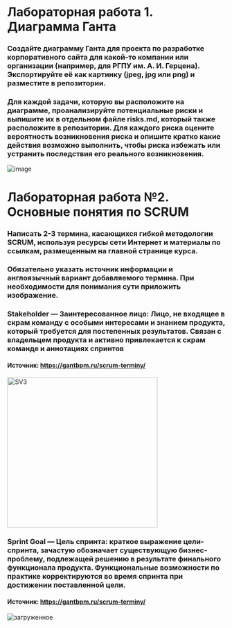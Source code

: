 # Лабораторная работа 1. Диаграмма Ганта
### Создайте диаграмму Ганта для проекта по разработке корпоративного сайта для какой-то компании или организации (например, для РГПУ им. А. И. Герцена). Экспортируйте её как картинку (jpeg, jpg или png) и разместите в репозитории. 
### Для каждой задачи, которую вы расположите на диаграмме, проанализируйте потенциальные риски и выпишите их в отдельном файле risks.md, который также расположите в репозитории. Для каждого риска оцените вероятность возникновения риска и опишите кратко какие действия возможно выполнить, чтобы риска избежать или устранить последствия его реального возникновения.
![image](https://user-images.githubusercontent.com/60671160/147880712-9ad81740-1665-4c77-8195-53f19e69ba97.png)


# Лабораторная работа №2. Основные понятия по SCRUM
### Написать 2-3 термина, касающихся гибкой методологии SCRUM, используя ресурсы сети Интернет и материалы по ссылкам, размещенным на главной странице курса. 
### Обязательно указать источник информации и англоязычный вариант добавляемого термина. При необходимости для понимания сути приложить изображение.
### Stakeholder — Заинтересованное лицо: Лицо, не входящее в скрам команду с особыми интересами и знанием продукта, который требуется для постепенных результатов. Связан с владельцем продукта и активно привлекается к скрам команде и аннотациях спринтов
#### Источник: https://gantbpm.ru/scrum-terminy/
<img width="347" alt="SV3" src="https://user-images.githubusercontent.com/60671160/147881144-9721a7be-b554-4204-9876-2dbf7e6b8d0e.png">

### Sprint Goal — Цель спринта: краткое выражение цели-спринта, зачастую обозначает существующую бизнес-проблему, подлежащей решению в результате финального функционала продукта. Функциональные возможности по практике корректируются во время спринта при достижении поставленной цели.
#### Источник: https://gantbpm.ru/scrum-terminy/
![загруженное](https://user-images.githubusercontent.com/60671160/147881155-a1f57ab6-9c76-44a4-8519-905a64452be0.png)
